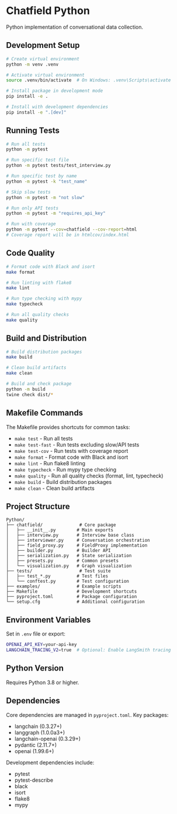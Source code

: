 # Chatfield Python

Python implementation of conversational data collection.

## Development Setup

```bash
# Create virtual environment
python -m venv .venv

# Activate virtual environment
source .venv/bin/activate  # On Windows: .venv\Scripts\activate

# Install package in development mode
pip install -e .

# Install with development dependencies
pip install -e ".[dev]"
```

## Running Tests

```bash
# Run all tests
python -m pytest

# Run specific test file
python -m pytest tests/test_interview.py

# Run specific test by name
python -m pytest -k "test_name"

# Skip slow tests
python -m pytest -m "not slow"

# Run only API tests
python -m pytest -m "requires_api_key"

# Run with coverage
python -m pytest --cov=chatfield --cov-report=html
# Coverage report will be in htmlcov/index.html
```

## Code Quality

```bash
# Format code with Black and isort
make format

# Run linting with flake8
make lint

# Run type checking with mypy
make typecheck

# Run all quality checks
make quality
```

## Build and Distribution

```bash
# Build distribution packages
make build

# Clean build artifacts
make clean

# Build and check package
python -m build
twine check dist/*
```

## Makefile Commands

The Makefile provides shortcuts for common tasks:

- `make test` - Run all tests
- `make test-fast` - Run tests excluding slow/API tests
- `make test-cov` - Run tests with coverage report
- `make format` - Format code with Black and isort
- `make lint` - Run flake8 linting
- `make typecheck` - Run mypy type checking
- `make quality` - Run all quality checks (format, lint, typecheck)
- `make build` - Build distribution packages
- `make clean` - Clean build artifacts

## Project Structure

```
Python/
├── chatfield/              # Core package
│   ├── __init__.py        # Main exports
│   ├── interview.py       # Interview base class
│   ├── interviewer.py     # Conversation orchestration
│   ├── field_proxy.py     # FieldProxy implementation
│   ├── builder.py         # Builder API
│   ├── serialization.py   # State serialization
│   ├── presets.py         # Common presets
│   └── visualization.py   # Graph visualization
├── tests/                  # Test suite
│   ├── test_*.py          # Test files
│   └── conftest.py        # Test configuration
├── examples/              # Example scripts
├── Makefile               # Development shortcuts
├── pyproject.toml         # Package configuration
└── setup.cfg              # Additional configuration
```

## Environment Variables

Set in `.env` file or export:

```bash
OPENAI_API_KEY=your-api-key
LANGCHAIN_TRACING_V2=true  # Optional: Enable LangSmith tracing
```

## Python Version

Requires Python 3.8 or higher.

## Dependencies

Core dependencies are managed in `pyproject.toml`. Key packages:
- langchain (0.3.27+)
- langgraph (1.0.0a3+)
- langchain-openai (0.3.29+)
- pydantic (2.11.7+)
- openai (1.99.6+)

Development dependencies include:
- pytest
- pytest-describe
- black
- isort
- flake8
- mypy